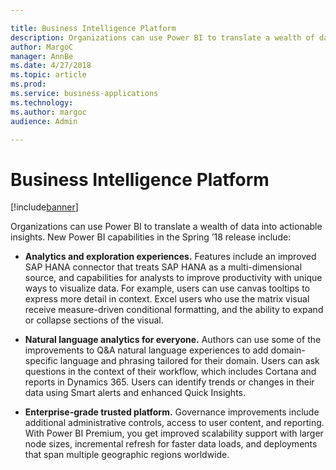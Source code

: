 ```yaml
---

title: Business Intelligence Platform
description: Organizations can use Power BI to translate a wealth of data into actionable insights.
author: MargoC
manager: AnnBe
ms.date: 4/27/2018
ms.topic: article
ms.prod: 
ms.service: business-applications
ms.technology: 
ms.author: margoc
audience: Admin

---
```

#  Business Intelligence Platform




[!include[banner](../../includes/banner.md)]

Organizations can use Power BI to translate a wealth of data into actionable
insights. New Power BI capabilities in the Spring ’18 release include:

-   **Analytics and exploration experiences.** Features include an improved SAP
    HANA connector that treats SAP HANA as a multi-dimensional source, and
    capabilities for analysts to improve productivity with unique ways to
    visualize data. For example, users can use canvas tooltips to express more
    detail in context. Excel users who use the matrix visual receive
    measure-driven conditional formatting, and the ability to expand or collapse
    sections of the visual.

-   **Natural language analytics for everyone.** Authors can use some of the
    improvements to Q&A natural language experiences to add domain-specific
    language and phrasing tailored for their domain. Users can ask questions in
    the context of their workflow, which includes Cortana and reports in
    Dynamics 365. Users can identify trends or changes in their data using Smart
    alerts and enhanced Quick Insights.

-   **Enterprise-grade trusted platform.** Governance improvements include
    additional administrative controls, access to user content, and reporting.
    With Power BI Premium, you get improved scalability support with larger node
    sizes, incremental refresh for faster data loads, and deployments that span
    multiple geographic regions worldwide.
